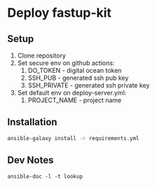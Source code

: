 # Deploy fastup-kit

## Setup
1. Clone repository
2. Set secure env on github actions:
    1. DO_TOKEN - digital ocean token
    2. SSH_PUB - generated ssh pub key
    3. SSH_PRIVATE - generated ssh private key
3. Set default env on deploy-server.yml:
    1. PROJECT_NAME - project name

## Installation
```sh
ansible-galaxy install -r requirements.yml
```

## Dev Notes
```
ansible-doc -l -t lookup
```